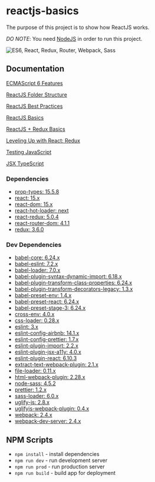 # reactjs-basics

The purpose of this project is to show how ReactJS works.

*DO NOTE*: You need [NodeJS](https://nodejs.org/en/) in order to run this project.

![ES6, React, Redux, Router, Webpack, Sass](https://cloud.githubusercontent.com/assets/733074/25338311/193a1a40-28ff-11e7-8f22-9a5d9dac7b84.png)

## Documentation

[ECMAScript 6 Features](https://github.com/lukehoban/es6features)

[ReactJS Folder Structure](https://medium.com/@alexmngn/how-to-better-organize-your-react-applications-2fd3ea1920f1)

[ReactJS Best Practices](https://blog.risingstack.com/react-js-best-practices-for-2016/)

[ReactJS Basics](https://www.youtube.com/playlist?list=PL55RiY5tL51oyA8euSROLjMFZbXaV7skS)

[ReactJS + Redux Basics](https://www.youtube.com/playlist?list=PL55RiY5tL51rrC3sh8qLiYHqUV3twEYU_)

[Leveling Up with React: Redux](https://css-tricks.com/learning-react-redux/)

[Testing JavaScript](https://www.youtube.com/watch?v=DdqiXcYDv-8)

[JSX TypeScript](https://www.typescriptlang.org/docs/handbook/jsx.html)

### Dependencies

- [prop-types: 15.5.8](https://www.npmjs.com/package/prop-types)
- [react: 15.x](https://www.npmjs.com/package/react)
- [react-dom: 15.x](https://www.npmjs.com/package/react-dom)
- [react-hot-loader: next](https://www.npmjs.com/package/react-hot-loader)
- [react-redux: 5.0.4](https://www.npmjs.com/package/react-redux)
- [react-router-dom: 4.1.1](https://www.npmjs.com/package/react-router-dom)
- [redux: 3.6.0](https://www.npmjs.com/package/redux)

### Dev Dependencies

- [babel-core: 6.24.x](https://www.npmjs.com/package/babel-core)
- [babel-eslint: 7.2.x](https://www.npmjs.com/package/babel-eslint)
- [babel-loader: 7.0.x](https://www.npmjs.com/package/babel-loader)
- [babel-plugin-syntax-dynamic-import: 6.18.x](https://www.npmjs.com/package/babel-plugin-syntax-dynamic-import)
- [babel-plugin-transform-class-properties: 6.24.x](https://www.npmjs.com/package/babel-plugin-transform-class-properties)
- [babel-plugin-transform-decorators-legacy: 1.3.x](https://www.npmjs.com/package/babel-plugin-transform-decorators-legacy)
- [babel-preset-env: 1.4.x](https://www.npmjs.com/package/babel-preset-env)
- [babel-preset-react: 6.24.x](https://www.npmjs.com/package/babel-preset-react)
- [babel-preset-stage-3: 6.24.x](https://www.npmjs.com/package/babel-preset-stage-3)
- [cross-env: 4.0.x](https://www.npmjs.com/package/cross-env)
- [css-loader: 0.28.x](https://www.npmjs.com/package/css-loader)
- [eslint: 3.x](https://www.npmjs.com/package/eslint)
- [eslint-config-airbnb: 14.1.x](https://www.npmjs.com/package/eslint-config-airbnb)
- [eslint-config-prettier: 1.7.x](https://www.npmjs.com/package/eslint-config-prettier)
- [eslint-plugin-import: 2.2.x](https://www.npmjs.com/package/eslint-plugin-import)
- [eslint-plugin-jsx-a11y: 4.0.x](https://www.npmjs.com/package/eslint-plugin-jsx-a11y)
- [eslint-plugin-react: 6.10.3](https://www.npmjs.com/package/eslint-plugin-react)
- [extract-text-webpack-plugin: 2.1.x](https://www.npmjs.com/package/extract-text-webpack-plugin)
- [file-loader: 0.11.x](https://www.npmjs.com/package/file-loader)
- [html-webpack-plugin: 2.28.x](https://www.npmjs.com/package/html-webpack-plugin)
- [node-sass: 4.5.2](https://www.npmjs.com/package/node-sass)
- [prettier: 1.2.x](https://www.npmjs.com/package/prettier)
- [sass-loader: 6.0.x](https://www.npmjs.com/package/sass-loader)
- [uglify-js: 2.8.x](https://www.npmjs.com/package/uglify-js)
- [uglifyjs-webpack-plugin: 0.4.x](https://www.npmjs.com/package/uglifyjs-webpack-plugin)
- [webpack: 2.4.x](https://www.npmjs.com/package/webpack)
- [webpack-dev-server: 2.4.x](https://www.npmjs.com/package/webpack-dev-server)

## NPM Scripts

- `npm install` - install dependencies
- `npm run dev` - run development server
- `npm run prod` - run production server
- `npm run build` - build app for deployment
